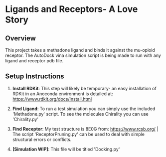 # Ligands and Receptors- A Love Story

## Overview

This project takes a methadone ligand and binds it against the mu-opioid receptor. The AutoDock vina simulation script is being made to run with any ligand and receptor pdb file.

## Setup Instructions

1. **Install RDKit**: This step will likely be temporary- an easy installation of RDKit in an Anoconda environment is detailed at: https://www.rdkit.org/docs/Install.html

2. **Find Ligand**: To run a test simulation you can simply use the included 'Methadone.py' script. To see the molecules Chirality you can use 'Chirality.py'

3. **Find Receptor**: My test structure is 8E0G from: https://www.rcsb.org/
| The script 'ReceptorPruning.py' can be used to deal with simple structural errors or conflicts.

4. **[Simulation WIP]**: This file will be titled 'Docking.py' 
